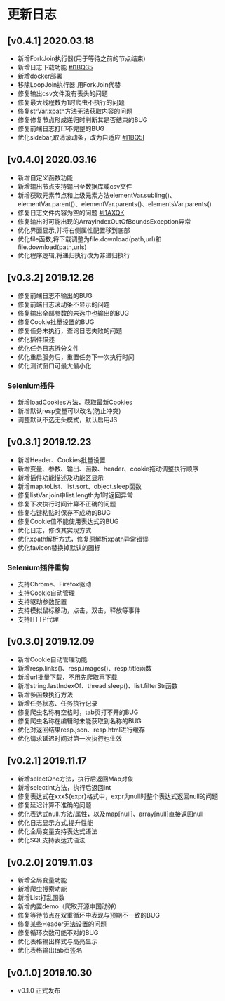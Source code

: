 # 更新日志
## [v0.4.1] 2020.03.18
- 新增ForkJoin执行器(用于等待之前的节点结束)
- 新增日志下载功能 [#I1BQ35](https://gitee.com/jmxd/spider-flow/issues/I1BQ35)
- 新增docker部署
- 移除LoopJoin执行器,用ForkJoin代替
- 修复输出csv文件没有表头的问题
- 修复最大线程数为1时爬虫不执行的问题
- 修复strVar.xpath方法无法获取内容的问题
- 修复修复节点形成递归时判断其是否结束的BUG
- 修复前端日志打印不完整的BUG
- 优化sidebar,取消滚动条，改为自适应 [#I1BQ5I](https://gitee.com/jmxd/spider-flow/issues/I1BQ5I)

## [v0.4.0] 2020.03.16
- 新增自定义函数功能
- 新增输出节点支持输出至数据库或csv文件
- 新增获取元素节点和上级元素方法elementVar.subling()、elementVar.parent()、elementVar.parents()、elementsVar.parents()
- 修复日志文件内容为空的问题 [#I1AXQK](https://gitee.com/jmxd/spider-flow/issues/I1AXQK)
- 修复输出时可能出现的ArrayIndexOutOfBoundsException异常
- 优化界面显示,并将右侧属性配置移到底部
- 优化file函数,将下载调整为file.download(path,url)和file.download(path,urls)
- 优化程序逻辑,将递归执行改为非递归执行

## [v0.3.2] 2019.12.26
- 修复前端日志不输出的BUG
- 修复前端日志滚动条不显示的问题
- 修复输出全部参数的未选中也输出的BUG
- 修复Cookie批量设置的BUG
- 修复任务未执行，查询日志失败的问题
- 优化插件描述
- 优化任务日志拆分文件
- 优化重启服务后，重置任务下一次执行时间
- 优化测试窗口可最大最小化
### Selenium插件
- 新增loadCookies方法，获取最新Cookies
- 新增默认resp变量可以改名(防止冲突)
- 调整默认不选无头模式，默认启用JS

## [v0.3.1] 2019.12.23
- 新增Header、Cookies批量设置
- 新增变量、参数、输出、函数、header、cookie拖动调整执行顺序
- 新增插件功能描述及功能区显示
- 新增map.toList、list.sort、object.sleep函数
- 修复listVar.join中list.length为1时返回异常
- 修复下次执行时间计算不正确的问题
- 修复右键粘贴时保存不成功的BUG
- 修复Cookie值不能使用表达式的BUG
- 优化日志，修改其实现方式
- 优化xpath解析方式，修复原解析xpath异常错误
- 优化favicon替换掉默认的图标
### Selenium插件重构
- 支持Chrome、Firefox驱动
- 支持Cookie自动管理
- 支持驱动参数配置
- 支持模拟鼠标移动，点击，双击，释放等事件
- 支持HTTP代理


## [v0.3.0] 2019.12.09
- 新增Cookie自动管理功能
- 新增resp.links()、resp.images()、resp.title函数
- 新增url批量下载，不用先爬取再下载
- 新增string.lastIndexOf、thread.sleep()、list.filterStr函数
- 新增多函数执行方法
- 新增任务状态、任务执行记录
- 修复爬虫名称有空格时，tab页打不开的BUG
- 修复爬虫名称在编辑时未能获取到名称的BUG
- 优化对返回结果resp.json、resp.html进行缓存
- 优化请求延迟时间对第一次执行也生效


## [v0.2.1] 2019.11.17
- 新增selectOne方法，执行后返回Map对象
- 新增selectInt方法，执行后返回int
- 修复表达式在xxx${expr}格式中，expr为null时整个表达式返回null的问题
- 修复延迟计算不准确的问题
- 优化表达式null.方法/属性，以及map[null]、array[null]直接返回null
- 优化日志显示方式,提升性能
- 优化全局变量支持表达式语法
- 优化SQL支持表达式语法

## [v0.2.0] 2019.11.03
- 新增全局变量功能
- 新增爬虫搜索功能
- 新增List打乱函数
- 新增内置demo（爬取开源中国动弹）
- 修复等待节点在双重循环中表现与预期不一致的BUG
- 修复某些Header无法设置的问题
- 修复循环次数可能不对的BUG
- 优化表格输出样式与高亮显示
- 优化表格输出tab页签名

## [v0.1.0] 2019.10.30
- v0.1.0 正式发布